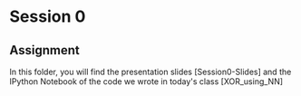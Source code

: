 # Session 0
## Assignment

In this folder, you will find the presentation slides [Session0-Slides] and the IPython Notebook of the code we wrote in today's class [XOR_using_NN]
